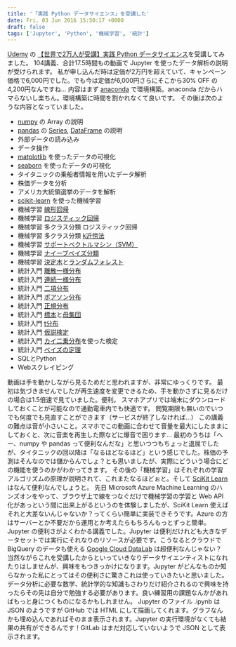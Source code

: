 ```yaml
---
title: '「実践 Python データサイエンス」を受講した'
date: Fri, 03 Jun 2016 15:50:17 +0000
draft: false
tags: ['Jupyter', 'Python', '機械学習', '統計']
---
```


[Udemy](https://www.udemy.com/jp/) の [【世界で2万人が受講】実践 Python データサイエンス](https://www.udemy.com/python-jp/)を受講してみました。 104講義、合計17.5時間もの動画で Jupyter を使ったデータ解析の説明が受けられます。 私が申し込んだ時は定価が2万円を超えていて、キャンペーン価格で6,000円でした。でも今は定価が6,000円さらにそこから30% OFF の4,200円なんですね... 内容はまず [anaconda](https://www.anaconda.com/) で環境構築。anaconda だからハマらないし楽ちん。環境構築に時間を割かれなくて良いです。 その後は次のような内容となっていました。

*   [numpy](http://www.numpy.org/) の Array の説明
*   [pandas](http://pandas.pydata.org/) の [Series](http://pandas.pydata.org/pandas-docs/stable/generated/pandas.Series.html), [DataFrame](http://pandas.pydata.org/pandas-docs/stable/generated/pandas.DataFrame.html) の説明
*   外部データの読み込み
*   データ操作
*   [matplotlib](http://matplotlib.org/) を使ったデータの可視化
*   [seaborn](https://web.stanford.edu/~mwaskom/software/seaborn/) を使ったデータの可視化
*   タイタニックの乗船者情報を用いたデータ解析
*   株価データを分析
*   アメリカ大統領選挙のデータを解析
*   [scikit-learn](http://scikit-learn.org/stable/) を使った機械学習
*   機械学習 [線形回帰](https://ja.wikipedia.org/wiki/%E7%B7%9A%E5%BD%A2%E5%9B%9E%E5%B8%B0)
*   機械学習 [ロジスティック回帰](https://ja.wikipedia.org/wiki/%E3%83%AD%E3%82%B8%E3%82%B9%E3%83%86%E3%82%A3%E3%83%83%E3%82%AF%E5%9B%9E%E5%B8%B0)
*   機械学習 多クラス分類 ロジスティック回帰
*   機械学習 多クラス分類 [k近傍法](https://ja.wikipedia.org/wiki/K%E8%BF%91%E5%82%8D%E6%B3%95)
*   機械学習 [サポートベクトルマシン（SVM）](https://ja.wikipedia.org/wiki/%E3%82%B5%E3%83%9D%E3%83%BC%E3%83%88%E3%83%99%E3%82%AF%E3%82%BF%E3%83%BC%E3%83%9E%E3%82%B7%E3%83%B3)
*   機械学習 [ナイーブベイズ分類](https://ja.wikipedia.org/wiki/%E5%8D%98%E7%B4%94%E3%83%99%E3%82%A4%E3%82%BA%E5%88%86%E9%A1%9E%E5%99%A8)
*   機械学習 [決定木](https://ja.wikipedia.org/wiki/%E6%B1%BA%E5%AE%9A%E6%9C%A8)と[ランダムフォレスト](https://ja.wikipedia.org/wiki/%E3%83%A9%E3%83%B3%E3%83%80%E3%83%A0%E3%83%95%E3%82%A9%E3%83%AC%E3%82%B9%E3%83%88)
*   統計入門 [離散一様分布](https://ja.wikipedia.org/wiki/%E9%9B%A2%E6%95%A3%E4%B8%80%E6%A7%98%E5%88%86%E5%B8%83)
*   統計入門 [連続一様分布](https://ja.wikipedia.org/wiki/%E9%80%A3%E7%B6%9A%E4%B8%80%E6%A7%98%E5%88%86%E5%B8%83)
*   統計入門 [二項分布](https://ja.wikipedia.org/wiki/%E4%BA%8C%E9%A0%85%E5%88%86%E5%B8%83)
*   統計入門 [ポアソン分布](https://ja.wikipedia.org/wiki/%E3%83%9D%E3%82%A2%E3%82%BD%E3%83%B3%E5%88%86%E5%B8%83)
*   統計入門 [正規分布](https://ja.wikipedia.org/wiki/%E6%AD%A3%E8%A6%8F%E5%88%86%E5%B8%83)
*   統計入門 [標本](https://ja.wikipedia.org/wiki/%E6%A8%99%E6%9C%AC_(%E7%B5%B1%E8%A8%88%E5%AD%A6))と[母集団](https://ja.wikipedia.org/wiki/%E6%AF%8D%E9%9B%86%E5%9B%A3)
*   統計入門 [t分布](https://ja.wikipedia.org/wiki/T%E5%88%86%E5%B8%83)
*   統計入門 [仮説検定](https://ja.wikipedia.org/wiki/%E4%BB%AE%E8%AA%AC%E6%A4%9C%E5%AE%9A)
*   統計入門 [カイ二乗分布](https://ja.wikipedia.org/wiki/%E3%82%AB%E3%82%A4%E4%BA%8C%E4%B9%97%E5%88%86%E5%B8%83)を使った検定
*   統計入門 [ベイズの定理](https://ja.wikipedia.org/wiki/%E3%83%99%E3%82%A4%E3%82%BA%E3%81%AE%E5%AE%9A%E7%90%86)
*   SQLとPython
*   Webスクレイピング

動画は手を動かしながら見るためだと思われますが、非常にゆっくりです。 最初は気づきませんでしたが再生速度を変更できるため、手を動かさずに見るだけの場合は1.5倍速で見ていました。便利。 スマホアプリでは端末にダウンロードしておくことが可能なので通勤電車内でも快適です。 閲覧期限も無いのでいつでも何度でも見直すことができます（サービスが終了しなければ...） この講義の難点は音が小さいこと。スマホでこの動画に合わせて音量を最大にしたままにしておくと、次に音楽を再生した際などに爆音で困ります... 最初のうちは「へー、numpy や pandas って便利なんだな」と思いつつもちょっと退屈でしたが、タイタニックの回以降は「なるほどなるほど」という感じでした。株価の予測はそんなのでは儲からんでしょ？とも思いましたが、実際にどういう場合にどの機能を使うのかがわかってきます。 その後の「機械学習」はそれぞれの学習アルゴリズムの原理が説明されて、これまたなるほどぉと。そして [SciKit Learn](http://scikit-learn.org/) はなんて便利なんでしょうと。 先日 Microsoft Azure Machine Learning のハンズオンをやって、ブラウザ上で線をつなぐだけで機械学習の学習と Web API 化があっという間に出来上がるというのを体験しましたが、SciKit Learn 使えばそれと大差ないんじゃないか？ってくらい簡単に実装できそうです。Azure の方はサーバーとか不要だから運用とか考えたらもちろんもっとずっと簡単。 Jupyter の便利さがよくわかる講義でした。Jupyter は便利だけれども大きなデータセットでは実行にそれなりのリソースが必要です。こうなるとクラウドで BigQuery のデータも使える [Google Cloud DataLab](https://cloud.google.com/datalab/) は超便利なんじゃない？ 当然ながらこれを受講したからといっていきなりデータサイエンティストになれたりはしませんが、興味をもつきっかけになります。Jupyter がどんなものか知らなかった私にとってはその便利さに驚きこれは使っていきたいと思いました。データ分析に必要な数学、統計学的な知識もさわりだけ紹介されるので興味を持ったらその先は自分で勉強する必要があります。良い練習用の課題なんかがあればもっと身につくものになるかもしれません。 Jupyter のファイル .ipynb は JSON のようですが GitHub では HTML にして描画してくれます。グラフなんかも埋め込んであればそのまま表示されます。Jupyter の実行環境がなくても結果の共有ができるんです！GitLab はまだ対応していないようで JSON として表示されます。
